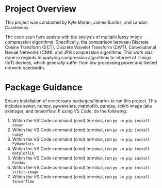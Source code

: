 # Project Overview

This project was conducted by Kyle Moran, James Burriss, and Landon Casstevens. 

The code seen here assists with the analysis of multiple lossy image compression algorithms. Specifically, the comparison between Discrete Cosine Transform (DCT), Discrete Wavelet Transform (DWT), Convolutional Nerual Networks (CNN), and JPG compression algorithms. This work was done in regards to applying compression algorithms to Internet of Things (IoT) devices, which generally suffer from low processing power and limited network bandwidth. 

# Package Guidance

Ensure installation of neccessary packages/libraries to run this project. This includes sewar, numpy, pywavelets, matplotlib, pandas, scikit-image (aka skimage), and tensorflow. 
If using VS Code, do the following:

1. Within the VS Code command (cmd) terminal, run `py -m pip install sewar`
2. Within the VS Code command (cmd) terminal, run `py -m pip install numpy`
3. Within the VS Code command (cmd) terminal, run `py -m pip install PyWavelets`
4. Within the VS Code command (cmd) terminal, run `py -m pip install matplotlib`
5. Within the VS Code command (cmd) terminal, run `py -m pip install Pandas`
6. Within the VS Code command (cmd) terminal, run `py -m pip install scikit-image`
7. Within the VS Code command (cmd) terminal, run `py -m pip install tensorflow`